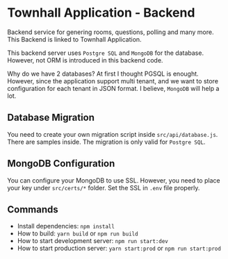 # Townhall Application - Backend
Backend service for genering rooms, questions, polling and many more. This Backend is linked to Townhall Application.

This backend server uses `Postgre SQL` and `MongoDB` for the database. However, not ORM is introduced in this backend code. 

Why do we have 2 databases? At first I thought PGSQL is enought. However, since the application support multi tenant, and we want to store configuration for each tenant in JSON format. I believe, `MongoDB` will help a lot.

## Database Migration
You need to create your own migration script inside `src/api/database.js`. There are samples inside. The migration is only valid for `Postgre SQL`.

## MongoDB Configuration
You can configure your MongoDB to use SSL. However, you need to place your key under `src/certs/*` folder. Set the SSL in `.env` file properly.

## Commands

- Install dependencies: `npm install`
- How to build: `yarn build` or `npm run build`
- How to start development server: `npm run start:dev`
- How to start production server: `yarn start:prod` or `npm run start:prod`
